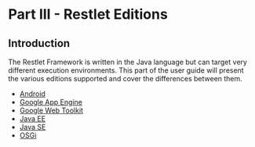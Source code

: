 # Part III - Restlet Editions

## Introduction

The Restlet Framework is written in the Java language but can target
very different execution environments. This part of the user guide will
present the various editions supported and cover the differences between
them.

-   [Android](android/index.md "Restlet edition for Android")
-   [Google App Engine](gae/index.md "Restlet edition for Google App Engine")
-   [Google Web Toolkit](gwt/index.md "Restlet edition for Google Web Toolkit")
-   [Java EE](jee/index.md "Restlet edition for Java EE")
-   [Java SE](jse/index.md "Restlet edition for Java SE")
-   [OSGi](osgi/index.md "Restlet edition for Java SE")
